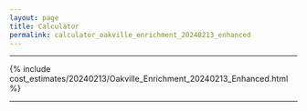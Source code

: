 ```yaml
---
layout: page
title: Calculator
permalink: calculator_oakville_enrichment_20240213_enhanced
---
```


___

{% include cost_estimates/20240213/Oakville_Enrichment_20240213_Enhanced.html %}

___

